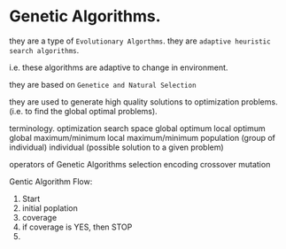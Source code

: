 # Genetic Algorithms.

they are a type of ```Evolutionary Algorthms```.
they are ```adaptive heuristic search algorithms```.

i.e. these algorithms are adaptive to change in environment.

they are based on ```Genetice and Natural Selection```

they are used to generate high quality solutions to optimization problems. (i.e. to find the global optimal problems).


terminology.
optimization
search space
global optimum
local optimum
global maximum/minimum
local maximum/minimum
population (group of individual)
individual (possible solution to a given problem)


operators of Genetic Algorithms
selection
encoding
crossover
mutation



Gentic Algorithm Flow:
1. Start
2. initial poplation
3. coverage
4. if coverage is YES, then STOP
5. 
